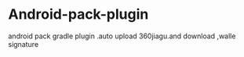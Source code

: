 # Android-pack-plugin
android pack gradle plugin .auto upload 360jiagu.and download ,walle signature
